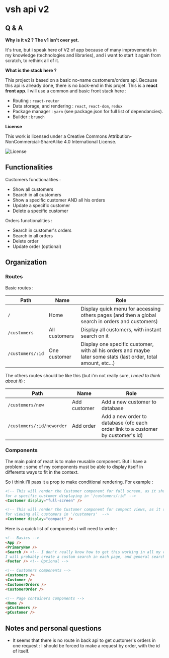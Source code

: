 # vsh api v2

## Q & A

**Why is it v2 ? The v1 isn't over yet.**

It's true, but i speak here of V2 of app because of many improvements in my knowledge (technologies and libraries), and i want to start it again from scratch, to rethink all of it.


**What is the stack here ?**

This project is based on a basic no-name customers/orders api. Because this api is already done, there is no back-end in this projet. This is a **react front app**. I will use a common and basic front stack here :

- Routing : `react-router`
- Data storage, and rendering : `react`, `react-dom`, `redux`
- Package manager : `yarn` (see package.json for full list of dependancies).
- Builder : `brunch`

**License**

This work is licensed under a Creative Commons Attribution-NonCommercial-ShareAlike 4.0 International License.

![License](https://i.creativecommons.org/l/by-nc-sa/4.0/88x31.png)



## Functionalities

Customers functionalities :
- Show all customers
- Search in all customers
- Show a specific customer AND all his orders
- Update a specific customer
- Delete a specific customer

Orders functionalities :
- Search in customer's orders
- Search in all orders
- Delete order
- Update order (optional)



## Organization

### Routes

Basic routes :

| Path | Name | Role |
|------|------|------|
| `/` | Home | Display quick menu for accessing others pages (and then a global search in orders and customers) |
| `/customers` | All customers | Display all customers, with instant search on it |
| `/customers/:id` | One customer | Display one specific customer, with all his orders and maybe later some stats (last order, total amount, etc...) |

The others routes should be like this (but i'm not really sure, _i need to think about it_) :

| Path | Name | Role |
|------|------|------|
| `/customers/new` | Add customer | Add a new customer to database |
| `/customers/:id/neworder` | Add order | Add a new order to database (ofc each order link to a customer by customer's id) |

### Components

The main point of react is to make reusable component. But i have a problem : some of my components must be able to display itself in differents ways to fit in the context.

So i think i'll pass it a prop to make conditional rendering. For example :

```html
<!-- This will render the Customer component for full screen, as it should be
for a specific customer displaying in '/customers/:id' -->
<Customer display="full-screen" />

<!-- This will render the Customer component for compact views, as it should be
for viewing all customers in '/customers'  -->
<Customer display="compact" />
```

Here is a quick list of components i will need to write :
```html
<!-- Basics -->
<App />
<PrimaryNav />
<Search /> <!-- I don't really know how to get this working in all my children components.
I will probably create a custom search in each page, and general search in homepage -->
<Footer /> <!-- Optional -->

<!-- Customers components -->
<Customers />
<Customer />
<CustomerOrders />
<CustomerOrder />

<!-- Page containers components -->
<Home />
<pCustomers />
<pCustomer />
```


## Notes and personal questions

- It seems that there is no route in back api to get customer's orders in one request : I should be forced to make a request by order, with the id of itself.
